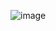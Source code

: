 ![image](https://github.com/JeongSangMyeong/pomodoro_app/assets/92428019/e57d74c4-035f-42ad-961b-f80ecc08c24e)
